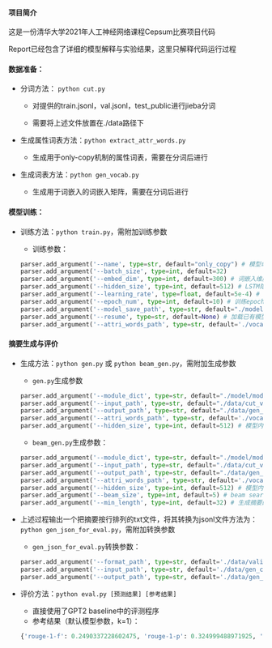 #### 项目简介

这是一份清华大学2021年人工神经网络课程Cepsum比赛项目代码

Report已经包含了详细的模型解释与实验结果，这里只解释代码运行过程

#### 数据准备：

- 分词方法： `python cut.py`

  - 对提供的train.jsonl，val.jsonl，test_public进行jieba分词

  - 需要将上述文件放置在./data路径下

- 生成属性词表方法：`python extract_attr_words.py`

  - 生成用于only-copy机制的属性词表，需要在分词后进行

- 生成词表方法：`python gen_vocab.py`

  - 生成用于词嵌入的词嵌入矩阵，需要在分词后进行

#### 模型训练： 

- 训练方法：`python train.py`，需附加训练参数

  - 训练参数：

  ```python
  parser.add_argument('--name', type=str, default="only_copy") # 模型命名
  parser.add_argument('--batch_size', type=int, default=32) 
  parser.add_argument('--embed_dim', type=int, default=300) # 词嵌入维度
  parser.add_argument('--hidden_size', type=int, default=512) # LSTM隐藏状态维度
  parser.add_argument('--learning_rate', type=float, default=5e-4) # 学习率
  parser.add_argument('--epoch_num', type=int, default=10) # 训练epoch数目
  parser.add_argument('--model_save_path', type=str, default="./model") # 模型保存路径
  parser.add_argument('--resume', type=str, default=None) # 加载已有模型路径
  parser.add_argument('--attri_words_path', type=str, default='./vocab/attr_words.txt') # 属性词表路径
  ```

#### 摘要生成与评价

- 生成方法：`python gen.py` 或 `python beam_gen.py`，需附加生成参数

  - `gen.py`生成参数

  ```python
  parser.add_argument('--module_dict', type=str, default="./model/model_only_copy_8") # 加载模型路径
  parser.add_argument('--input_path', type=str, default="./data/cut_valid.txt") # 输入路径
  parser.add_argument('--output_path', type=str, default="./data/gen_only_copy_valid.txt") # 生成摘要保存路径
  parser.add_argument('--attri_words_path', type=str, default='./vocab/attr_words.txt') # 属性词表路径
  parser.add_argument('--hidden_size', type=int, default=512) # 模型内LSTM隐藏状态维度
  ```

  - `beam_gen.py`生成参数：

  ```python
  parser.add_argument('--module_dict', type=str, default="./model/model_only_copy_8") # 加载模型路径
  parser.add_argument('--input_path', type=str, default="./data/cut_valid.txt") # 输入路径
  parser.add_argument('--output_path', type=str, default="./data/gen_only_copy_valid.txt") # 生成摘要保存路径
  parser.add_argument('--attri_words_path', type=str, default='./vocab/attr_words.txt') # 属性词表路径
  parser.add_argument('--hidden_size', type=int, default=512) # 模型内LSTM隐藏状态维度
  parser.add_argument('--beam_size', type=int, default=5) # beam search窗口大小
  parser.add_argument('--min_length', type=int, default=32) # 生成摘要的最小长度
  ```

- 上述过程输出一个把摘要按行排列的txt文件，将其转换为jsonl文件方法为：`python gen_json_for_eval.py`，需附加转换参数

  - `gen_json_for_eval.py`转换参数：

  ```python
  parser.add_argument('--format_path', type=str, default='./data/valid.jsonl') # 目标格式的jsonl文件
  parser.add_argument('--input_path', type=str, default='./data/gen_copy_valid.txt') # 输入txt文件
  parser.add_argument('--output_path', type=str, default='./data/gen_copy_valid.jsonl') # 转换后的jsonl文件
  ```

- 评价方法：`python eval.py [预测结果] [参考结果]`

  - 直接使用了GPT2 baseline中的评测程序
  - 参考结果（默认模型参数，k=1）：

  ```python
  {'rouge-1-f': 0.2490337228602475, 'rouge-1-p': 0.324999488971925, 'rouge-1-r': 0.2088078313327328, 'rouge-2-f': 0.05730533929489032, 'rouge-2-p': 0.0712768646915614, 'rouge-2-r': 0.04962097089009146, 'rouge-l-f': 0.20061443023544046, 'rouge-l-p': 0.26422906208460506, 'rouge-l-r': 0.1672926403876146}
  ```

  